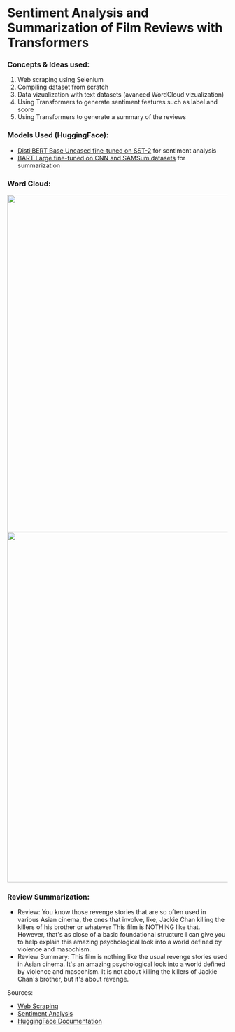 # **Sentiment Analysis and Summarization of Film Reviews with Transformers**
### Concepts & Ideas used:
  1. Web scraping using Selenium 
  2. Compiling dataset from scratch
  3. Data vizualization with text datasets (avanced WordCloud vizualization)
  4. Using Transformers to generate sentiment features such as label and score
  5. Using Transformers to generate a summary of the reviews

### Models Used (HuggingFace):
- [DistilBERT Base Uncased fine-tuned on SST-2](https://huggingface.co/distilbert-base-uncased-finetuned-sst-2-english) for sentiment analysis
- [BART Large fine-tuned on CNN and SAMSum datasets](https://huggingface.co/philschmid/bart-large-cnn-samsum) for summarization

### Word Cloud:
<img src="https://github.com/a-tabaza/sentiment-analysis-and-film-rating-prediction-with-transformers/blob/main/combined_wc_resized.png?raw=true"  width="1200" height="770">
<img src="https://github.com/a-tabaza/sentiment-analysis-and-film-rating-prediction-with-transformers/blob/main/wordcloud_combined.jpg?raw=true"  width="800" height="800">

### Review Summarization:
- Review: You know those revenge stories that are so often used in various Asian cinema, the ones that involve, like, Jackie Chan killing the killers of his brother or whatever  This film is NOTHING like that. However, that's as close of a basic foundational structure I can give you to help explain this amazing psychological look into a world defined by violence and masochism. 
- Review Summary: This film is nothing like the usual revenge stories used in Asian cinema. It's an amazing psychological look into a world defined by violence and masochism. It is not about killing the killers of Jackie Chan's brother, but it's about revenge.  

Sources: 
- [Web Scraping](https://www.analyticsvidhya.com/blog/2022/07/scraping-imdb-reviews-in-python-using-selenium/)
- [Sentiment Analysis](https://www.kaggle.com/code/emirkocak/in-depth-series-sentiment-analysis-w-transformers/)
- [HuggingFace Documentation](https://huggingface.co/blog/sentiment-analysis-python)

